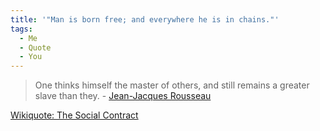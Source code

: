 ```yaml
---
title: '"Man is born free; and everywhere he is in chains."'
tags:
  - Me
  - Quote
  - You
---
```


> One thinks himself the master of others, and still remains a greater slave than they. - [Jean-Jacques Rousseau](https://en.wikipedia.org/wiki/Jean-Jacques_Rousseau)

[Wikiquote: The Social Contract](https://en.wikiquote.org/wiki/The_Social_Contract)